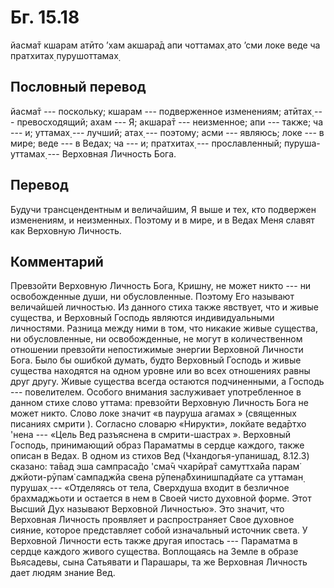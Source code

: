 # Бг. 15.18
йасма̄т кшарам атӣто ’хам
акшара̄д апи чоттамах̣
ато ’сми локе веде ча
пратхитах̣ пурушоттамах̣
## Пословный перевод

йасма̄т --- поскольку; кшарам --- подверженное изменениям; атӣтах̣ ---
превосходящий; ахам --- Я; акшара̄т --- неизменное; апи --- также; ча ---
и; уттамах̣ --- лучший; атах̣ --- поэтому; асми --- являюсь; локе --- в
мире; веде --- в Ведах; ча --- и; пратхитах̣ --- прославленный;
пуруша-уттамах̣ --- Верховная Личность Бога.

## Перевод

Будучи трансцендентным и величайшим, Я выше и тех, кто подвержен
изменениям, и неизменных. Поэтому и в мире, и в Ведах Меня славят как
Верховную Личность.

## Комментарий

Превзойти Верховную Личность Бога, Кришну, не может никто --- ни
освобожденные души, ни обусловленные. Поэтому Его называют величайшей
личностью. Из данного стиха также явствует, что и живые существа, и
Верховный Господь являются индивидуальными личностями. Разница между
ними в том, что никакие живые существа, ни обусловленные, ни
освобожденные, не могут в количественном отношении превзойти
непостижимые энергии Верховной Личности Бога. Было бы ошибкой думать,
будто Верховный Господь и живые существа находятся на одном уровне или
во всех отношениях равны друг другу. Живые существа всегда остаются
подчиненными, а Господь --- повелителем. Особого внимания заслуживает
употребленное в данном стихе слово уттама: превзойти Верховную Личность
Бога не может никто. Слово локе значит «в пауруша агамах » (священных
писаниях смрити ). Согласно словарю «Нирукти», локйате веда̄ртхо 'нена
--- «Цель Вед разъяснена в смрити-шастрах ». Верховный Господь,
принимающий образ Параматмы в сердце каждого, также описан в Ведах. В
одном из стихов Вед (Чхандогья-упанишад, 8.12.3) сказано: та̄вад эша
сампраса̄до 'сма̄ч чхарӣра̄т самуттха̄йа парам̇ джйоти-рӯпам̇ сампаджйа свена
рӯпен̣а̄бхинишпадйате са уттаман̣ пурушах̣ --- «Отделяясь от тела, Сверхдуша
входит в безличное брахмаджьоти и остается в нем в Своей чисто духовной
форме. Этот Высший Дух называют Верховной Личностью». Это значит, что
Верховная Личность проявляет и распространяет Свое духовное сияние,
которое представляет собой изначальный источник света. У Верховной
Личности есть также другая ипостась --- Параматма в сердце каждого
живого существа. Воплощаясь на Земле в образе Вьясадевы, сына Сатьявати
и Парашары, та же Верховная Личность дает людям знание Вед.
